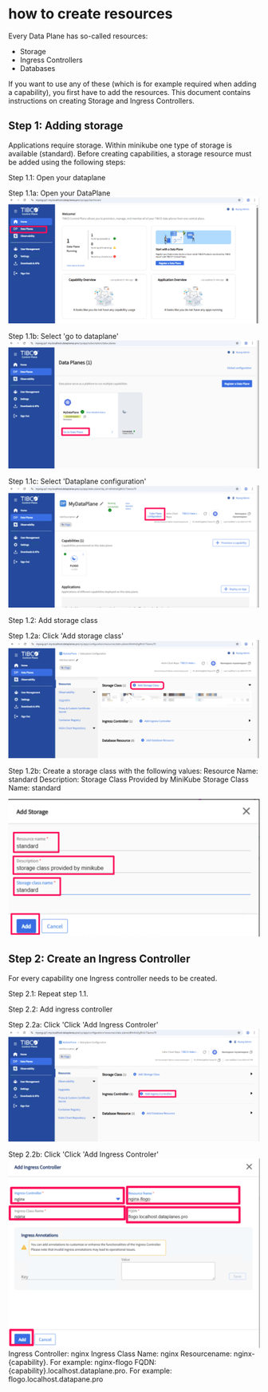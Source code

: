 # how to create resources

Every Data Plane has so-called resources:
- Storage
- Ingress Controllers
- Databases

If you want to use any of these (which is for example required when adding a capability), you first have to add the resources. This document contains instructions on creating Storage and Ingress Controllers.

## Step 1: Adding storage
Applications require storage. Within minikube one type of storage is available (standard). Before creating capabilities, a storage resource must be added using the following steps:

Step 1.1: Open your dataplane

Step 1.1a: Open your DataPlane
![Open you DataPlane](../images/open-dp.png)

Step 1.1b: Select 'go to dataplane'
![Select 'go to dataplane'](../images/open-dp2.png)

Step 1.1c: Select 'Dataplane configuration'
![Select 'Dataplane configuration'](../images/select-dp-configuration.png)


Step 1.2: Add storage class

Step 1.2a: Click 'Add storage class'
![Select 'Dataplane configuration'](../images/click-add-storage-class.png)

Step 1.2b: Create a storage class with the following values:
Resource Name: standard
Description: Storage Class Provided by MiniKube
Storage Class Name: standard

![Select 'Dataplane configuration'](../images/add-storage-class.png)

## Step 2: Create an Ingress Controller
For every capability one Ingress controller needs to be created. 

Step 2.1: Repeat step 1.1.

Step 2.2: Add ingress controller

Step 2.2a: Click 'Click 'Add Ingress Controler'
![Select 'Add Ingress Controler'](../images/click-add-ingress-controller.png)

Step 2.2b: Click 'Click 'Add Ingress Controler'
![Select 'Configure the ingress controller'](../images/ingress-controller.png)
Ingress Controller: nginx
Ingress Class Name: nginx
Resourcename: nginx-{capability}. For example: nginx-flogo
FQDN: {capability}.localhost.dataplane.pro. For example: flogo.localhost.datapane.pro

